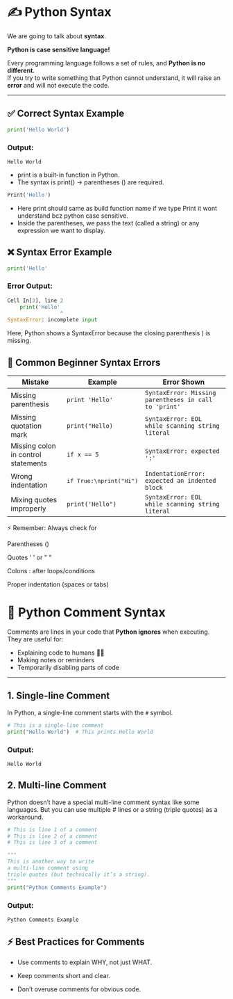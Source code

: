 # ✍️ Python Syntax  

We are going to talk about **syntax**.  

**Python is case sensitive language!**

Every programming language follows a set of rules, and **Python is no different**.  
If you try to write something that Python cannot understand, it will raise an **error** and will not execute the code.  

---

## ✅ Correct Syntax Example  

```python
print('Hello World')
```
### Output:
```
Hello World
```

  * print is a built-in function in Python.
  * The syntax is print() → parentheses () are required.
```python
Print('Hello')
```
  * Here print should same as build function name if we type Print it wont understand bcz python case sensitive. 
  * Inside the parentheses, we pass the text (called a string) or any expression we want to display.

## ❌ Syntax Error Example
```python
print('Hello'
```
### Error Output:
```python
Cell In[3], line 2
    print('Hello'
                 ^
SyntaxError: incomplete input
```
Here, Python shows a SyntaxError because the closing parenthesis ) is missing.

## 🐍 Common Beginner Syntax Errors

| Mistake                             | Example                          | Error Shown                                           |
| ----------------------------------- | -------------------------------- | ----------------------------------------------------- |
| Missing parenthesis                 | `print 'Hello'`                  | `SyntaxError: Missing parentheses in call to 'print'` |
| Missing quotation mark              | `print("Hello)`                  | `SyntaxError: EOL while scanning string literal`      |
| Missing colon in control statements | `if x == 5`                      | `SyntaxError: expected ':'`                           |
| Wrong indentation                   | <pre>if True:\nprint("Hi")</pre> | `IndentationError: expected an indented block`        |
| Mixing quotes improperly            | `print('Hello")`                 | `SyntaxError: EOL while scanning string literal`      |

⚡ Remember: Always check for

Parentheses ()

Quotes ' ' or " "

Colons : after loops/conditions

Proper indentation (spaces or tabs)

# 📝 Python Comment Syntax  

Comments are lines in your code that **Python ignores** when executing.  
They are useful for:  
- Explaining code to humans 👩‍💻  
- Making notes or reminders  
- Temporarily disabling parts of code  

---

## 1. Single-line Comment  

In Python, a single-line comment starts with the `#` symbol.  

```python
# This is a single-line comment
print("Hello World")  # This prints Hello World
```
### Output:
```
Hello World
```
## 2. Multi-line Comment

Python doesn’t have a special multi-line comment syntax like some languages.
But you can use multiple # lines or a string (triple quotes) as a workaround.

```python
# This is line 1 of a comment
# This is line 2 of a comment
# This is line 3 of a comment

"""
This is another way to write
a multi-line comment using 
triple quotes (but technically it’s a string).
"""
print("Python Comments Example")
```
### Output:
```
Python Comments Example
```
## ⚡ Best Practices for Comments

 * Use comments to explain WHY, not just WHAT.
 
 * Keep comments short and clear.
 
 * Don’t overuse comments for obvious code.






